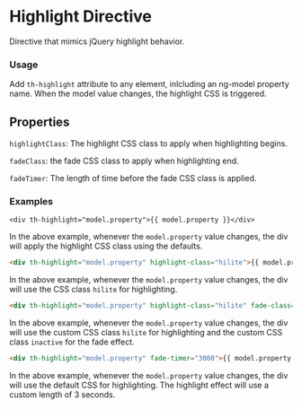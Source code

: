 # Highlight Directive
Directive that mimics jQuery highlight behavior.

### Usage
Add `th-highlight` attribute to any element, inlcluding an ng-model property name. When the model value changes, the highlight CSS is triggered.

## Properties
`highlightClass`: The highlight CSS class to apply when highlighting begins.

`fadeClass`: the fade CSS class to apply when highlighting end.

`fadeTimer`: The length of time before the fade CSS class is applied.

### Examples
`<div th-highlight="model.property">{{ model.property }}</div>`

In the above example, whenever the `model.property` value changes, the div will apply the highlight CSS class using the defaults.

```html
<div th-highlight="model.property" highlight-class="hilite">{{ model.property }}</div>
```

In the above example, whenever the `model.property` value changes, the div will use the CSS class `hilite` for highlighting.

```html
<div th-highlight="model.property" highlight-class="hilite" fade-class="inactive">{{ model.property }}</div>
```

In the above example, whenever the `model.property` value changes, the div will use the custom CSS class `hilite` for highlighting and the custom CSS class `inactive` for the fade effect.

```html
<div th-highlight="model.property" fade-timer="3000">{{ model.property }}</div>
```

In the above example, whenever the `model.property` value changes, the div will use the default CSS for highlighting. The highlight effect will use a custom length of 3 seconds.
